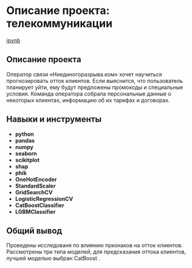 # Описание проекта: телекоммуникации

[ipynb](https://github.com/VasilenkoPavel/Portfolio/blob/main/telecommunications/telecommunications.ipynb)

## Описание проекта

Оператор связи «Ниединогоразрыва.ком» хочет научиться прогнозировать отток клиентов. Если выяснится, что пользователь планирует уйти, ему будут предложены промокоды и специальные условия. Команда оператора собрала персональные данные о некоторых клиентах, информацию об их тарифах и договорах.

## Навыки и инструменты

- **python**
- **pandas**
- **numpy**
- **seaborn**
- **scikitplot**
- **shap**
- **phik**
- **OneHotEncoder**
- **StandardScaler**
- **GridSearchCV**
- **LogisticRegressionCV**
- **CatBoostClassifier**
- **LGBMClassifier**

## 

## Общий вывод

Проведены исследованя по влиянию признаков на отток клиентов. Рассмотрены три типа моделей, для предсказания оттока клиентов, лучшей моделью выбран CatBoost .
